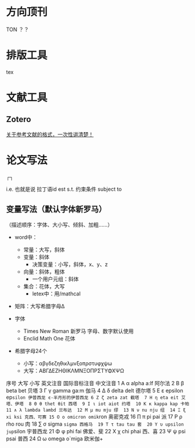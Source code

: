 
# 方向顶刊
TON
？？


# 排版工具
tex


# 文献工具
## Zotero


[关于参考文献的格式，一次性讲清楚！](https://zhuanlan.zhihu.com/p/258523437?utm_source=wechat_session)


# 论文写法

┌┐

i.e. 也就是说 拉丁语id est
s.t. 约束条件 subject to


## 变量写法（默认字体新罗马）
（描述顺序：字体、大小写、倾斜、加粗……）
- word中：
  - 常量：大写，斜体
  - 变量：斜体
    - 决策变量：小写，斜体，x、y、z
  - 向量：斜体，粗体
    - 一个用户元组：斜体
  - 集合：花体，大写
    - letex中：用/mathcal

- 矩阵：大写希腊字母Δ

- 字体
  - Times New Roman 新罗马 字母、数字默认使用
  - Enclid Math One 花体


- 希腊字母24个
  - 小写：αβγδεζηθικλμνξοπρστυφχψω
  - 大写：ΑΒΓΔΕΖΗΘΙΚΛΜΝΞΟΠΡΣΤΥΦΧΨΩ

序号 大写 小写 英文注音 国际音标注音 中文注音 
1 Α α alpha a:lf 阿尔法 
2 Β β beta bet 贝塔 
3 Γ γ gamma ga:m 伽马 
4 Δ δ delta delt 德尔塔 
5 Ε ε epsilon ep`silon 伊普西龙 ϵ-半月形的伊普西龙
6 Ζ ζ zeta zat 截塔 
7 Η η eta eit 艾塔、伊塔 
8 Θ θ thet θit 西塔 
9 Ι ι iot aiot 约塔 
10 Κ κ kappa kap 卡帕 
11 ∧ λ lambda lambd 兰布达 
12 Μ μ mu mju 缪 
13 Ν ν nu nju 纽 
14 Ξ ξ xi ksi 克西、可赛
15 Ο ο omicron omik`ron 奥密克戎 
16 ∏ π pi pai 派 
17 Ρ ρ rho rou 肉 
18 ∑ σ sigma `sigma 西格马 
19 Τ τ tau tau 套 
20 Υ υ upsilon jup`silon 宇普西龙 
21 Φ φ phi fai 佛爱、斐 
22 Χ χ chi phai 西、喜
23 Ψ ψ psi psai 普西 
24 Ω ω omega o`miga 欧米伽+



